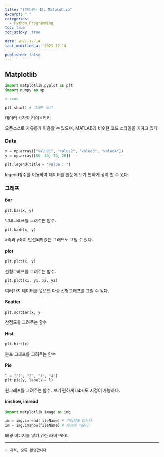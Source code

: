 ```yaml
---
title: "[파이썬] 12. Matplotlib"
excerpt: " "
categories:
  - Python_Programming
toc: true
toc_sticky: true
 
date: 2021-12-14
last_modified_at: 2021-12-14

published: false
---
```


## Matplotlib

```python
import matplotlib.pyplot as plt
import numpy as np

# code

plt.show() # 그래프 보기
```

데이터 시각화 라이브러리

오픈소스로 자유롭게 이용할 수 있으며, MATLAB과 비슷한 코드 스타일을 가지고 있다

### Data

```python
x = np.array(["value1", "value2", "value3", "value4"])
y = np.array([50, 40, 70, 20])

plt.legend(title = "value : ")

```
legend함수를 이용하여 데이터를 한눈에 보기 편하게 정리 할 수 있다.


### 그래프

#### Bar

```python
plt.bar(x, y)
```

막대그래프를 그려주는 함수.

```python
plt.barh(x, y)
```

x축과 y축이 반전되어있는 그래프도 그릴 수 있다.

#### plot

```python
plt.plot(x, y)
```

선형그래프를 그려주는 함수.

```python
plt.plot(x1, y1, x2, y2)
```

여러가지 데이터를 넣으면 다중 선형그래프를 그릴 수 있다.

#### Scatter

```python
plt.scatter(x, y)
```

산점도를 그려주는 함수

#### Hist

```python
plt.hist(x)
```

분포 그래프를 그려주는 함수

#### Pie

```python
l = ["1", "2", "3", "4"]
plt.pie(y, labels = l)

```

원그래프를 그려주는 함수.
보기 편하게 label도 지정이 가능하다.



#### imshow, imread

```python
import matplotlib.image as img

im = img.imread(fileName) # 이미지를 읽는다
im = img.imshow(fileName) # 배경에 띄운다
```

배경 이미지를 넣기 위한 라이브러리




---
```
💡 지적, 오류 환영합니다
```
